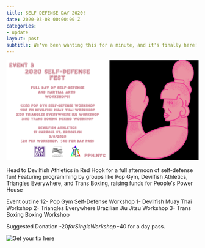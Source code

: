 ```yaml
---
title: SELF DEFENSE DAY 2020!
date: 2020-03-08 00:00:00 Z
categories:
- update
layout: post
subtitle: We've been wanting this for a minute, and it's finally here!
---
```

![self-defense day](/assets/FundSelfDefense.jpg)

Head to Devilfish Athletics in Red Hook for a full afternoon of self-defense fun! Featuring programming by groups like Pop Gym, Devilfish Athletics, Triangles Everywhere, and Trans Boxing, raising funds for People's Power House

Event outline
12- Pop Gym Self-Defense Workshop
1- Devilfish Muay Thai Workshop
2- Triangles Everywhere Brazilian Jiu Jitsu Workshop
3- Trans Boxing Boxing Workshop 

Suggested Donation
-$20 for Single Workshop
-$40 for a day pass.

![Get your tix here](https://withfriends.co/event/4228761/self_defense_day_2020)
